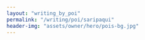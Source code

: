```yaml
---
layout: "writing_by_poi"
permalink: "/writing/poi/saripaqui"
header-img: "assets/owner/hero/pois-bg.jpg"
---
```

